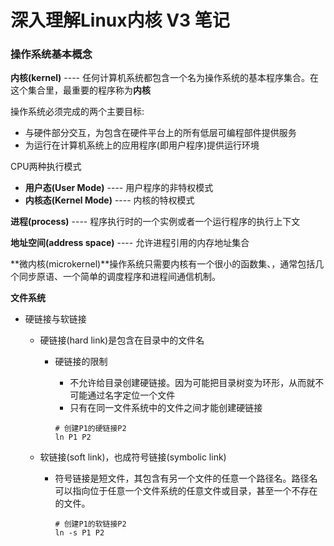# 深入理解Linux内核 V3 笔记

### 操作系统基本概念

**内核(kernel)** ---- 任何计算机系统都包含一个名为操作系统的基本程序集合。在这个集合里，最重要的程序称为**内核**

操作系统必须完成的两个主要目标:

- 与硬件部分交互，为包含在硬件平台上的所有低层可编程部件提供服务
- 为运行在计算机系统上的应用程序(即用户程序)提供运行环境



CPU两种执行模式

- **用户态(User Mode)** ---- 用户程序的非特权模式
- **内核态(Kernel Mode)** ---- 内核的特权模式



**进程(process)** ---- 程序执行时的一个实例或者一个运行程序的执行上下文

**地址空间(address space)** ---- 允许进程引用的内存地址集合

**微内核(microkernel)**操作系统只需要内核有一个很小的函数集、，通常包括几个同步原语、一个简单的调度程序和进程间通信机制。



**文件系统**

- 硬链接与软链接

  - 硬链接(hard link)是包含在目录中的文件名

    - 硬链接的限制

      - 不允许给目录创建硬链接。因为可能把目录树变为环形，从而就不可能通过名字定位一个文件
      - 只有在同一文件系统中的文件之间才能创建硬链接

      ```shell
      # 创建P1的硬链接P2
      ln P1 P2
      ```

      

  - 软链接(soft link)，也成符号链接(symbolic link)

    - 符号链接是短文件，其包含有另一个文件的任意一个路径名。路径名可以指向位于任意一个文件系统的任意文件或目录，甚至一个不存在的文件。

      ```shell
      # 创建P1的软链接P2
      ln -s P1 P2
      ```

      